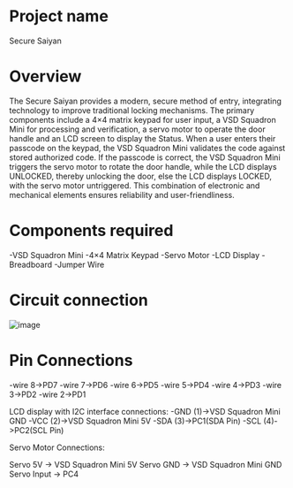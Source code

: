 # Project name
Secure Saiyan
# Overview 
The Secure Saiyan provides a modern, secure method of entry, integrating technology to improve traditional locking mechanisms. The primary components include a 4×4 matrix keypad for user input, a VSD Squadron Mini for processing and verification, a servo motor to operate the door handle and an LCD screen to display the Status. When a user enters their passcode on the keypad, the VSD Squadron Mini validates the code against stored authorized code. If the passcode is correct, the VSD Squadron Mini triggers the servo motor to rotate the door handle, while the LCD displays UNLOCKED, thereby unlocking the door, else the LCD displays LOCKED, with the servo motor untriggered. This combination of electronic and mechanical elements ensures reliability and user-friendliness.
# Components required
-VSD Squadron Mini
-4×4 Matrix Keypad
-Servo Motor
-LCD Display
-Breadboard
-Jumper Wire
# Circuit connection

![image](https://github.com/user-attachments/assets/c76b30d1-4e14-4b77-bc9b-99276ad91e9c)

# Pin Connections
-wire 8->PD7
-wire 7->PD6
-wire 6->PD5
-wire 5->PD4
-wire 4->PD3
-wire 3->PD2
-wire 2->PD1

LCD display with I2C interface connections:
-GND (1)->VSD Squadron Mini GND
-VCC (2)->VSD Squadron Mini 5V
-SDA (3)->PC1(SDA Pin)
-SCL (4)->PC2(SCL Pin)

Servo Motor Connections:

Servo 5V -> VSD Squadron Mini 5V
Servo GND -> VSD Squadron Mini GND
Servo Input -> PC4








